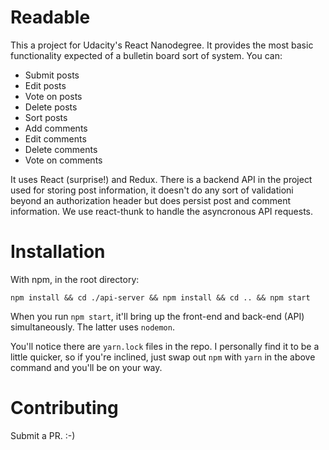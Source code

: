 # Readable

This a project for Udacity's React Nanodegree. It provides the most basic functionality expected of a bulletin board sort of system. You can:

- Submit posts
- Edit posts
- Vote on posts
- Delete posts
- Sort posts
- Add comments
- Edit comments
- Delete comments
- Vote on comments

It uses React (surprise!) and Redux. There is a backend API in the project used for storing post information, it doesn't do any sort of validationi beyond an authorization header but does persist post and comment information. We use react-thunk to handle the asyncronous API requests.

# Installation

With npm, in the root directory:

`npm install && cd ./api-server && npm install && cd .. && npm start`

When you run `npm start`, it'll bring up the front-end and back-end (API) simultaneously. The latter uses `nodemon`.

You'll notice there are `yarn.lock` files in the repo. I personally find it to be a little quicker, so if you're inclined, just swap out `npm` with `yarn` in the above command and you'll be on your way.

# Contributing

Submit a PR. :-)

